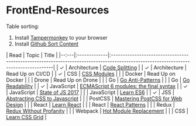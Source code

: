 # FrontEnd-Resources

Table sorting:
1. Install [Tampermonkey](https://chrome.google.com/webstore/detail/tampermonkey/dhdgffkkebhmkfjojejmpbldmpobfkfo/related) to your browser
2. Install [Github Sort Content](https://greasyfork.org/en/scripts/21373-github-sort-content)


| Read | Topic        | Title                                                                                                                              |
|--:---|:-------------|:-----------------------------------------------------------------------------------------------------------------------------------|
| ✓    | Architecture | [Code Splitting](https://github.com/webpack/docs/wiki/code-splitting)                                                              |
| ✓    | Architecture | Read Up on CI/CD                                                                                                                   |
| ✓    | CSS          | [CSS Modules](https://github.com/css-modules/css-modules)                                                                          |
|      | Docker       | Read Up on Docker                                                                                                                  |
|      | Drone        | Read Up on Drone                                                                                                                   |
|      | Go           | [Go Anti-Patterns](https://www.reddit.com/r/golang/comments/2u2ke0/share_your_golang_antipatterns/#bottom-comments)                |
|      | Go           | [Go Readability](https://talks.golang.org/2014/readability.slide#1)                                                                |
| ✓    | JavaScript   | [ECMAScript 6 modules: the final syntax](http://2ality.com/2014/09/es6-modules-final.html)                                         |
| ✓    | JavaScript   | [State of JS 2017](https://stateofjs.com/2017/connections/)                                                                        |
|      | JavaScript   | [Learn ES6](https://es6.io/)                                                                                                       |
| ✓    | JSS          | [Abstracting CSS to Javascript](http://cssinjs.org/?v=v9.3.3)                                                                      |
|      | PostCSS      | [Mastering PostCSS for Web Design](https://www.packtpub.com/web-development/mastering-postcss-web-design)                          |
|      | React        | [Learn React](https://learnreact.com/)                                                                                             |
|      | React        | [React Patterns](https://reactpatterns.com/)                                                                                       |
|      | Redux        | [Redux Without Profanity](https://drive.google.com/a/restlessbandit.com/file/d/1o9GTPU83WSyB1MroOihxz4obd9Ec1qd6/view?usp=sharing) |
|      | Webpack      | [Hot Module Replacement](https://webpack.github.io/docs/hot-module-replacement.html)                                               |
|      | CSS          | [Learn CSS Grid](https://scrimba.com/g/gR8PTE)                                                                                     |
